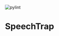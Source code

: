 ![pylint](https://img.shields.io/badge/Pylint%20Score-9.09-yellow?logo=python&logoColor=white)

# SpeechTrap